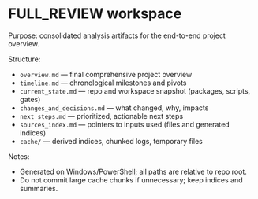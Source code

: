 # FULL_REVIEW workspace

Purpose: consolidated analysis artifacts for the end-to-end project overview.

Structure:
- `overview.md` — final comprehensive project overview
- `timeline.md` — chronological milestones and pivots
- `current_state.md` — repo and workspace snapshot (packages, scripts, gates)
- `changes_and_decisions.md` — what changed, why, impacts
- `next_steps.md` — prioritized, actionable next steps
- `sources_index.md` — pointers to inputs used (files and generated indices)
- `cache/` — derived indices, chunked logs, temporary files

Notes:
- Generated on Windows/PowerShell; all paths are relative to repo root.
- Do not commit large cache chunks if unnecessary; keep indices and summaries.


